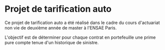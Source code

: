 # Projet de tarification auto 
Ce projet de tarification auto a été réalisé dans le cadre du cours d'actuariat non vie de deuxième année de master à l'ENSAE Paris.

L'objectif est de déterminer pour chaque contrat en portefeuille une prime pure compte tenue d'un historique de sinistre. 

